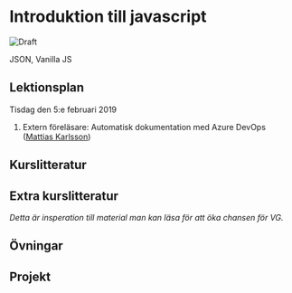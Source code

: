 # Introduktion till javascript

![Draft](C:\GitHub\webbutveckling-backend\draft.jpg)


JSON, Vanilla JS

## Lektionsplan
Tisdag den 5:e februari 2019
1. Extern föreläsare: Automatisk dokumentation med Azure DevOps ([Mattias Karlsson](https://twitter.com/devlead))


## Kurslitteratur
## Extra kurslitteratur
*Detta är insperation till material man kan läsa för att öka chansen för VG.*
## Övningar
## Projekt

